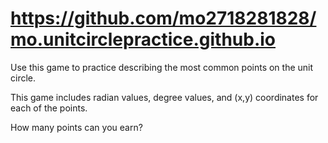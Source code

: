 # https://github.com/mo2718281828/mo.unitcirclepractice.github.io

Use this game to practice describing the most common points on the unit circle.

This game includes radian values, degree values, and (x,y) coordinates for each of the points.

How many points can you earn?
